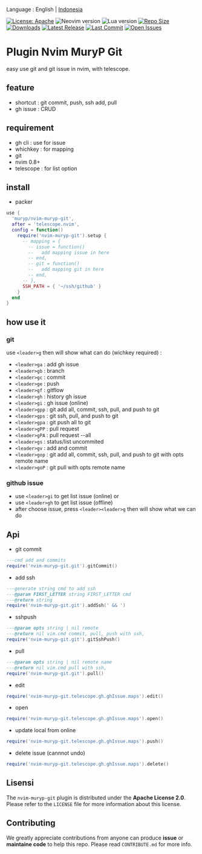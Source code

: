 Language : English | [Indonesia](./README-ID.md)

[![License: Apache](https://img.shields.io/badge/License-Apache-blue.svg)](https://opensource.org/licenses/Apache-2.0)
![Neovim version](https://img.shields.io/badge/Neovim-0.8.x-green.svg)
![Lua version](https://img.shields.io/badge/Lua-5.4-yellow.svg)
[![Repo Size](https://img.shields.io/github/repo-size/muryp/nvim-muryp-git)](https://github.com/muryp/nvim-muryp-git)
[![Downloads](https://img.shields.io/github/downloads/muryp/nvim-muryp-git/total)](https://github.com/muryp/nvim-muryp-git/releases)
[![Latest Release](https://img.shields.io/github/release/muryp/nvim-muryp-git)](https://github.com/muryp/nvim-muryp-git/releases/latest)
[![Last Commit](https://img.shields.io/github/last-commit/muryp/nvim-muryp-git)](https://github.com/muryp/nvim-muryp-git/commits/master)
[![Open Issues](https://img.shields.io/github/issues/muryp/nvim-muryp-git)](https://github.com/muryp/nvim-muryp-git/issues)
# Plugin Nvim MuryP Git
easy use git and git issue in nvim, with telescope.
## feature
- shortcut : git commit, push, ssh add, pull
- gh issue : CRUD
## requirement
- gh cli : use for issue
- whichkey : for mapping
- git
- nvim 0.8+
- telescope : for list option
## install
- packer

```lua
use {
  'muryp/nvim-muryp-git',
  after = 'telescope.nvim',
  config = function()
    require('nvim-muryp-git').setup {
      -- mapping = {
        -- issue = function()
        --   add mapping issue in here
        -- end,
        -- git = function()
        --   add mapping git in here
        -- end,
      -- },
      SSH_PATH = { '~/ssh/github' }
    }
  end
}

```
## how use it
### git
use `<leader>g` then will show what can do (wichkey required) :
- `<leader>ga` : add gh issue
- `<leader>gb` : branch
- `<leader>gc` : commit
- `<leader>ge` : push
- `<leader>gf` : gitflow
- `<leader>gh` : history gh issue
- `<leader>gi` : gh issue (online)
- `<leader>gpp` : git add all, commit, ssh, pull, and push to git
- `<leader>gps` : git ssh, pull, and push to git
- `<leader>gpa` : git push all to git
- `<leader>gPP` : pull request
- `<leader>gPA` : pull request --all
- `<leader>gs` : status/list uncommited
- `<leader>gv` : add and commit
- `<leader>gop` : git add all, commit, ssh, pull, and push to git with opts remote name
- `<leader>goP` : git pull with opts remote name

### github issue
- use `<leader>gi` to get list issue (online)
or
- use `<leader>gh` to get list issue (offline)
- after choose issue, press `<leader><leader>g` then will show what we can do

## Api
- git commit
```lua
---cmd add and commits
require('nvim-muryp-git.git').gitCommit()
```
- add ssh
```lua
---generate string cmd to add ssh
---@param FIRST_LETTER string FIRST_LETTER cmd
---@return string
require('nvim-muryp-git.git').addSsh(' && ')
```
- sshpush
```lua
---@param opts string | nil remote
---@return nil vim.cmd commit, pull, push with ssh,
require('nvim-muryp-git.git').gitSshPush()
```
- pull
```lua
---@param opts string | nil remote name
---@return nil vim.cmd pull with ssh,
require('nvim-muryp-git.git').pull()
```
- edit
```lua
require('nvim-muryp-git.telescope.gh.ghIssue.maps').edit()
```
- open
```lua
require('nvim-muryp-git.telescope.gh.ghIssue.maps').open()
```
- update local from online
```lua
require('nvim-muryp-git.telescope.gh.ghIssue.maps').push()
```
- delete issue (cannnot undo)
```lua
require('nvim-muryp-git.telescope.gh.ghIssue.maps').delete()
```

## Lisensi
The `nvim-muryp-git` plugin is distributed under the **Apache License 2.0**. Please refer to the `LICENSE` file for more information about this license.

## Contributing
We greatly appreciate contributions from anyone can produce **issue** or **maintaine code** to help this repo. Please read `CONTRIBUTE.md` for more info.
